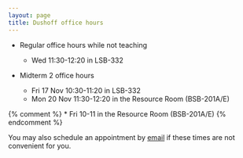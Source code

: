 ```yaml
---
layout: page
title: Dushoff office hours
---
```


* Regular office hours while not teaching
	* Wed 11:30-12:20 in LSB-332

* Midterm 2 office hours
	* Fri 17 Nov 10:30-11:20 in LSB-332
	* Mon 20 Nov 11:30-12:20 in the Resource Room (BSB-201A/E)

{% comment %} 
	* Fri 10-11 in the Resource Room (BSB-201A/E)
{% endcomment %} 

You may also schedule an appointment by [email](mailto:dushoff@mcmaster.ca) if these times are not convenient for you.
